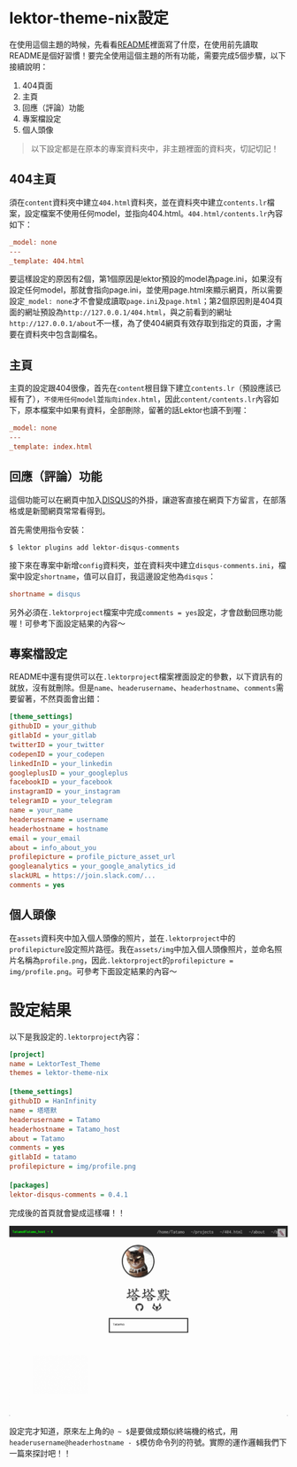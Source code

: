 lektor-theme-nix設定
===

在使用這個主題的時候，先看看[README](https://github.com/rlaverde/lektor-theme-nix/)裡面寫了什麼，在使用前先讀取README是個好習慣！要完全使用這個主題的所有功能，需要完成5個步驟，以下接續說明：

1. 404頁面
2. 主頁
3. 回應（評論）功能
4. 專案檔設定
5. 個人頭像

> 以下設定都是在原本的專案資料夾中，非主題裡面的資料夾，切記切記！

## 404主頁

須在`content`資料夾中建立`404.html`資料夾，並在資料夾中建立`contents.lr`檔案，設定檔案不使用任何model，並指向404.html。`404.html/contents.lr`內容如下：

```ini
_model: none
---
_template: 404.html
```

要這樣設定的原因有2個，第1個原因是lektor預設的model為page.ini，如果沒有設定任何model，那就會指向page.ini，並使用page.html來顯示網頁，所以需要設定`_model: none`才不會變成讀取`page.ini`及`page.html`；第2個原因則是404頁面的網址預設為`http://127.0.0.1/404.html`，與之前看到的網址`http://127.0.0.1/about`不一樣，為了使404網頁有效存取到指定的頁面，才需要在資料夾中包含副檔名。

## 主頁

主頁的設定跟404很像，首先在`content`根目錄下建立`contents.lr`（預設應該已經有了），`不使用任何model`並`指向index.html`，因此`content/contents.lr`內容如下，原本檔案中如果有資料，全部刪除，留著的話Lektor也讀不到喔：

```ini
_model: none
---
_template: index.html
```

## 回應（評論）功能

這個功能可以在網頁中加入[DISQUS](https://disqus.com/)的外掛，讓遊客直接在網頁下方留言，在部落格或是新聞網頁常常看得到。

首先需使用指令安裝：

```
$ lektor plugins add lektor-disqus-comments
```

接下來在專案中新增`config`資料夾，並在資料夾中建立`disqus-comments.ini`，檔案中設定`shortname`，值可以自訂，我這邊設定他為`disqus`：

```ini
shortname = disqus
```

另外必須在`.lektorproject`檔案中完成`comments = yes`設定，才會啟動回應功能喔！可參考下面設定結果的內容～

## 專案檔設定

README中還有提供可以在`.lektorproject`檔案裡面設定的參數，以下資訊有的就放，沒有就刪除。但是`name`、`headerusername`、`headerhostname`、`comments`需要留著，不然頁面會出錯：

```ini
[theme_settings]
githubID = your_github
gitlabId = your_gitlab
twitterID = your_twitter
codepenID = your_codepen
linkedInID = your_linkedin
googleplusID = your_googleplus
facebookID = your_facebook
instagramID = your_instagram
telegramID = your_telegram
name = your_name
headerusername = username
headerhostname = hostname
email = your_email
about = info_about_you
profilepicture = profile_picture_asset_url
googleanalytics = your_google_analytics_id
slackURL = https://join.slack.com/...
comments = yes
```

## 個人頭像

在`assets`資料夾中加入個人頭像的照片，並在`.lektorproject`中的`profilepicture`設定照片路徑。我在`assets/img`中加入個人頭像照片，並命名照片名稱為`profile.png`，因此`.lektorproject`的`profilepicture = img/profile.png`。可參考下面設定結果的內容～

# 設定結果

以下是我設定的`.lektorproject`內容：

```ini
[project]
name = LektorTest_Theme
themes = lektor-theme-nix

[theme_settings]
githubID = HanInfinity
name = 塔塔默
headerusername = Tatamo
headerhostname = Tatamo_host
about = Tatamo
comments = yes
gitlabId = tatamo
profilepicture = img/profile.png

[packages]
lektor-disqus-comments = 0.4.1
```

完成後的首頁就會變成這樣囉！！

![lektor-theme-nix_完成設定畫面](../assets/image-20190922022618157.png)

設定完才知道，原來左上角的`@ ~ $`是要做成類似終端機的格式，用`headerusername@headerhostname - $`模仿命令列的符號。實際的運作邏輯我們下一篇來探討吧！！